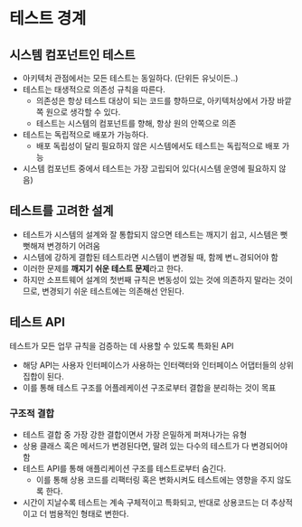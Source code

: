 # 테스트 경계 

## 시스템 컴포넌트인 테스트 
- 아키텍처 관점에서는 모든 테스트는 동일하다. (단위든 유닛이든..)
- 테스트는 태생적으로 의존성 규칙을 따른다. 
  - 의존성은 항상 테스트 대상이 되는 코드를 향하므로, 아키텍처상에서 가장 바깥쪽 원으로 생각할 수 있다.
  - 테스트는 시스템의 컴포넌트를 향해, 항상 원의 안쪽으로 의존
 - 테스트는 독립적으로 배포가 가능하다. 
   - 배포 독립성이 달리 필요하지 않은 시스템에서도 테스트는 독립적으로 배포 가능
 - 시스템 컴포넌트 중에서 테스트는 가장 고립되어 있다(시스템 운영에 필요하지 않음)
 
## 테스트를 고려한 설계
 - 테스트가 시스템의 설계와 잘 통합되지 않으면 테스트는 깨지기 쉽고, 시스템은 뻣뻣해져 변경하기 어려움
 - 시스템에 강하게 결합된 테스트라면 시스템이 변경될 때, 함께 변ㄴ경되어야 함 
 - 이러한 문제를 **깨지기 쉬운 테스트 문제**라고 한다. 
 - 하지만 소프트웨어 설계의 첫번째 규칙은 변동성이 있는 것에 의존하지 말라는 것이므로, 변경되기 쉬운 테스트에는 의존해선 안된다.

## 테스트 API 
테스트가 모든 업무 규칙을 검증하는 데 사용할 수 있도록 특화된 API 
- 해당 API는 사용자 인터페이스가 사용하는 인터랙터와 인터페이스 어댑터들의 상위 집합이 된다. 
- 이를 통해 테스트 구조를 어플레케이션 구조로부터 결합을 분리하는 것이 목표 

### 구조적 결합 
- 테스트 결합 중 가장 강한 결합이면서 가장 은밀하게 퍼져나가는 유형 
- 상용 클래스 혹은 메서드가 변경된다면, 딸려 있는 다수의 테스트가 다 변경되어야 함 
- 테스트 API를 통해 애플리케이션 구조를 테스트로부터 숨긴다. 
  - 이를 통해 상용 코드를 리팩터링 혹은 변화시켜도 테스트에는 영향을 주지 않도록 한다. 
- 시간이 지날수록 테스트는 계속 구체적이고 특화되고, 반대로 상용코드는 더 추상적이고 더 범용적인 형태로 변한다. 

